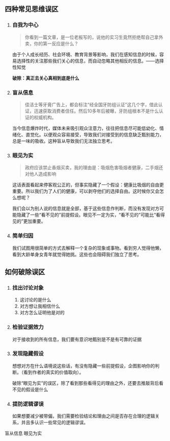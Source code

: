 ## 四种常见思维误区

1. ### 自我为中心

   > 你看到一篇文章，是一位老板写的，说他的实习生竟然拒绝帮自己拿外卖，你的第一反应是什么？

   

   由于个人成长经历、社会环境、教育背景等影响，我们在感知信息的时候，容易选择性的关注那些我们关心的信息，而自动忽略其他相反的信息。——选择性知觉

   **破除：真正去关心真相到底是什么**

2. ### 盲从信息

   > 佳洁士等牙膏广告上，都会标注“经全国牙防组认证”这几个字，借此认证，迅速获取消费者信任。然后10多年后被曝，牙防组根本不是什么认证的权威机构。

   当今信息爆炸时代，媒体未来吸引观众注意力，往往把信息尽可能低幼化、情绪化、直觉化。以便观众容易接受，导致我们对接受到的信息缺乏甄别能力，总是一味的吸收。这种盲从导致我们无法独立思考。

3. ### 眼见为实

   > 政府应该禁止香烟买卖，我的理由是：吸烟危害吸烟者健康，二手烟还对他人造成影响

   这话表面看起来停客观公正的，但事实隐藏了一个假设：健康比吸烟的自由更重要。所以我们为了人们的健康，可以剥夺他们的选择自由。这时候你又会怎么想呢？

   我们会以为别人说的信息就是全部，基于这些信息作判断，而没有发现对方可能隐藏了一些“看不见的”前提假设。眼见不一定为实，“看不见的”可能比“看得见的”更加重要。

4. ### 简单归因

   我们试图用很简单的方式去解释一个复杂的现象或事物。看到穷人觉得他懒，看到大龄单身女青年就觉得她挑。这些也会阻碍我们独立了思考。

## 如何破除误区

1. ### 找出讨论对象

   1. 这讨论的是什么
   2. 对方想让我相信什么
   3. 对方怎么证明他是对的

2. ### 检验证据效力

   对于接收到的所有信息，我们要有意识地甄别是不是有可靠的证据

3. ### 发现隐藏假设

   想想对方在什么语境说这些话，有没有隐藏一些前提假设，企图影响你的判断。（看到作者的真实的价值取向）。

   破除“眼见为实”的误区，除了看到那些看得见的理由之外，还要去推敲背后看不见的假设是什么

4. ### 提防逻辑谬误

   如果想要减少被带偏，我们需要检验结论和理由之间是否存在合理的逻辑关系，并且多认识一些常见的逻辑谬误。



盲从信息
眼见为实